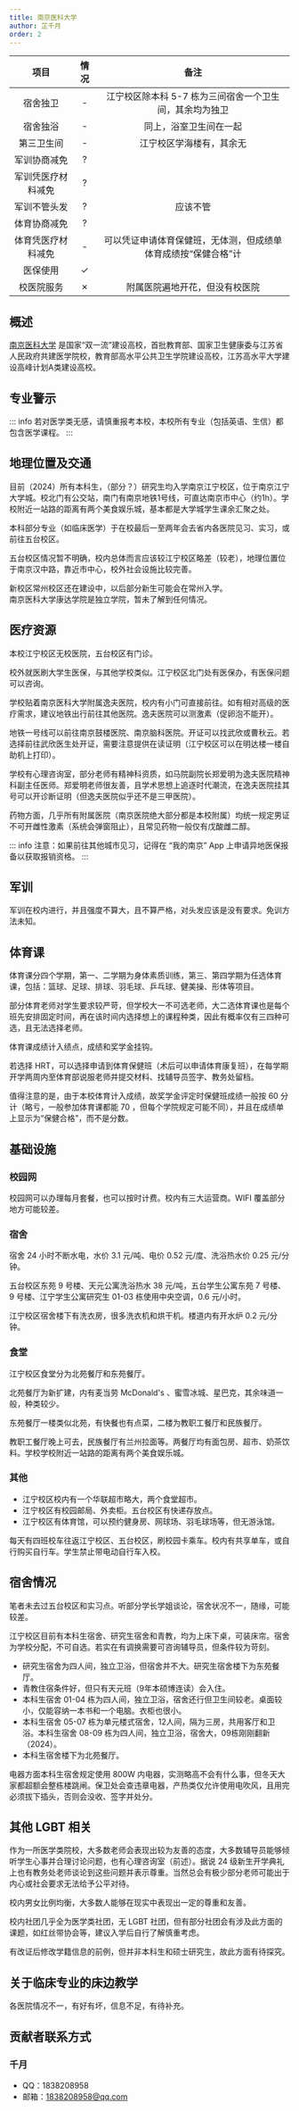 ```yaml
---
title: 南京医科大学
author: 芷千月
order: 2
---
```


|        项目        | 情况 |     备注     |
| :----------------: | :--: | :----------: |
|      宿舍独卫      |  -   |  江宁校区除本科 5-7 栋为三间宿舍一个卫生间，其余均为独卫  |
|      宿舍独浴      |  -   | 同上，浴室卫生间在一起 |
|     第三卫生间     |  -   | 江宁校区学海楼有，其余无 |
|    军训协商减免    |  ?   |              |
| 军训凭医疗材料减免 |  ?   |              |
|    军训不管头发    |  ?   | 应该不管 |
|    体育协商减免    |  ?   |              |
| 体育凭医疗材料减免 |  -   | 可以凭证申请体育保健班，无体测，但成绩单体育成绩按“保健合格”计 |
|      医保使用      |  ✓   |              |
|     校医院服务     |  ✗   |附属医院遍地开花，但没有校医院 |


## 概述

[南京医科大学](https://www.njmu.edu.cn/) 是国家“双一流”建设高校，首批教育部、国家卫生健康委与江苏省人民政府共建医学院校，教育部高水平公共卫生学院建设高校，江苏高水平大学建设高峰计划A类建设高校。

## 专业警示

::: info
若对医学类无感，请慎重报考本校，本校所有专业（包括英语、生信）都包含医学课程。
:::

## 地理位置及交通

目前（2024）所有本科生，（部分？）研究生均入学南京江宁校区，位于南京江宁大学城。校北门有公交站，南门有南京地铁1号线，可直达南京市中心（约1h）。学校附近一站路的距离有两个美食娱乐城，基本都是大学城学生课余汇聚之处。

本科部分专业（如临床医学）于在校最后一至两年会去省内各医院见习、实习，或前往五台校区。

五台校区情况暂不明确，校内总体而言应该较江宁校区略差（较老），地理位置位于南京汉中路，靠近市中心，校外社会设施比较完善。

新校区常州校区还在建设中，以后部分新生可能会在常州入学。\
南京医科大学康达学院是独立学院，暂未了解到任何情况。

## 医疗资源

本校江宁校区无校医院，五台校区有门诊。

校外就医刷大学生医保，与其他学校类似。江宁校区北门处有医保办，有医保问题可以咨询。

学校贴着南京医科大学附属逸夫医院，校内有小门可直接前往。如有相对高级的医疗需求，建议地铁出行前往其他医院。逸夫医院可以测激素（促卵泡不能开）。

地铁一号线可以前往南京鼓楼医院、南京脑科医院。开证可以找武欣或曹秋云。若选择前往武欣医生处开证，需要注意提供在读证明（江宁校区可以在明达楼一楼自助机上打印）。

学校有心理咨询室，部分老师有精神科资质，如马院副院长郑爱明为逸夫医院精神科副主任医师。郑爱明老师很友善，且学术思想上追逐时代潮流，在逸夫医院挂其号可以开诊断证明（但逸夫医院似乎还不是三甲医院）。

药物方面，几乎所有附属医院（南京医院绝大部分都是本校附属）均统一规定男证不可开雌性激素（系统会弹窗阻止），且常见药物一般仅有戊酸雌二醇。

::: info
注意：如果前往其他城市见习，记得在 “我的南京” App 上申请异地医保报备以获取报销资格。
:::

## 军训

军训在校内进行，并且强度不算大，且不算严格，对头发应该是没有要求。免训方法未知。

## 体育课

体育课分四个学期，第一、二学期为身体素质训练，第三、第四学期为任选体育课，包括：篮球、足球、排球、羽毛球、乒乓球、健美操、形体等项目。

部分体育老师对学生要求较严苛，但学校大一不可选老师，大二选体育课也是每个班先安排固定时间，再在该时间内选择想上的课程种类，因此有概率仅有三四种可选，且无法选择老师。

体育课成绩计入绩点，成绩和奖学金挂钩。

若选择 HRT，可以选择申请到体育保健班（术后可以申请体育康复班），在每学期开学两周内至体育部说服老师并提交材料、找辅导员签字、教务处留档。

值得注意的是，由于本校体育计入成绩，故奖学金评定时保健班成绩一般按 60 分计（略亏，一般参加体育课都能 70 ，但每个学院规定可能不同），并且在成绩单上显示为“保健合格”，而不是分数。

## 基础设施

### 校园网

校园网可以办理每月套餐，也可以按时计费。校内有三大运营商。WIFI 覆盖部分地方可能较差。

### 宿舍

宿舍 24 小时不断水电，水价 3.1 元/吨、电价 0.52 元/度、洗浴热水价 0.25 元/分钟。

五台校区东苑 9 号楼、天元公寓洗浴热水 38 元/吨，五台学生公寓东苑 7 号楼、 9 号楼、江宁学生公寓研究生 01-03 栋使用中央空调，0.6 元/小时。

江宁校区宿舍楼下有洗衣房，很多洗衣机和烘干机。楼道内有开水炉 0.2 元/分钟。

### 食堂

江宁校区食堂分为北苑餐厅和东苑餐厅。

北苑餐厅为新扩建，内有麦当劳 McDonald's 、蜜雪冰城、星巴克，其余味道一般，种类较少。

东苑餐厅一楼类似北苑，有快餐也有点菜，二楼为教职工餐厅和民族餐厅。

教职工餐厅晚上可去，民族餐厅有兰州拉面等。两餐厅均有面包房、超市、奶茶饮料。学校学校附近一站路的距离有两个美食娱乐城。

### 其他

- 江宁校区校内有一个华联超市略大，两个食堂超市。
- 江宁校区有校园邮局、外卖柜。五台校区有快递存放点。
- 江宁校区有体育馆，可以预约健身房、网球场、羽毛球场等，但无游泳馆。

每天有四班校车往返江宁校区、五台校区，刷校园卡乘车。校内有共享单车，或自行购买自行车。学生禁止带电动自行车入校。

## 宿舍情况

笔者未去过五台校区和实习点。听部分学长学姐谈论，宿舍状况不一，随缘，可能较差。

江宁校区目前有本科生宿舍、研究生宿舍和青教，均为上床下桌，可装床帘。宿舍为学校分配，不可自选。若实在有调换需要可咨询辅导员，但条件较为苛刻。

- 研究生宿舍为四人间，独立卫浴，但宿舍并不大。研究生宿舍楼下为东苑餐厅。
- 青教住宿条件好，但只有天元班（9年本硕博连读）会入住。
- 本科生宿舍 01-04 栋为四人间，独立卫浴，宿舍还行但卫生间较老。桌面较小，仅能容纳一本书和一个电脑。衣柜也很小。
- 本科生宿舍 05-07 栋为单元楼式宿舍，12人间，隔为三房，共用客厅和卫浴。本科生宿舍 08-09 栋为四人间，独立卫浴，宿舍大，09栋刚刚翻新（2024）。
- 本科生宿舍楼下为北苑餐厅。

电器方面本科生宿舍规定使用 800W 内电器，实测略高不会有什么事，但冬天大家都超额会整栋楼跳闸。保卫处会查违章电器，产热类仅允许使用电吹风，且用完必须拔下插头，否则会没收、签字并处分。

## 其他 LGBT 相关

作为一所医学类院校，大多数老师会表现出较为友善的态度，大多数辅导员能够倾听学生心事并合理讨论问题，也有心理咨询室（前述）。据说 24 级新生开学典礼上也有教务处老师谈论到这些问题并表示尊重。当然总会有极少部分老师可能出于内心或社会要求无法给予公平对待。

校内男女比例均衡，大多数人能够在现实中表现出一定的尊重和友善。

校内社团几乎全为医学类社团，无 LGBT 社团，但有部分社团会有涉及此方面的课题，如红丝带协会等，建议入学后自行了解慎重考虑。

有改证后修改学籍信息的前例，但并非本科生和硕士研究生，故此方面有待探究。

## 关于临床专业的床边教学

各医院情况不一，有好有坏，信息不足，有待补充。

## 贡献者联系方式

### 千月

- QQ：1838208958
- 邮箱：<1838208958@qq.com>
